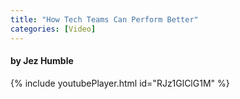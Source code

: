 ```yaml
---
title: "How Tech Teams Can Perform Better"
categories: [Video]
---
```


#### by Jez Humble

{% include youtubePlayer.html id="RJz1GlClG1M" %}

